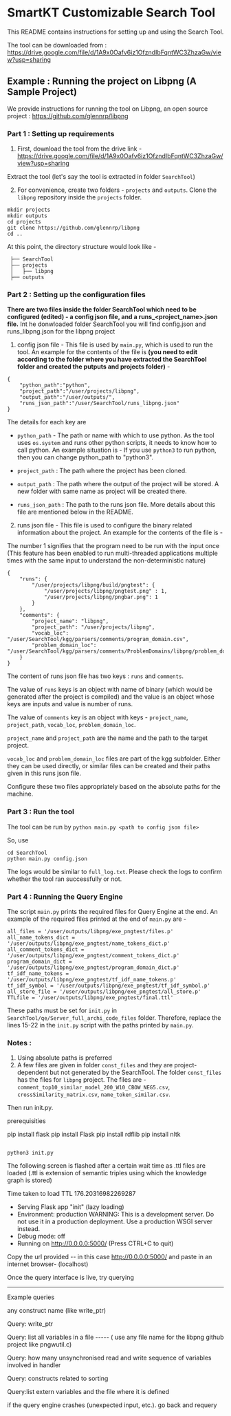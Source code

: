 # SmartKT Customizable Search Tool

This README contains instructions for setting up and using the Search Tool. 

The tool can be downloaded from : https://drive.google.com/file/d/1A9x0Oafv6iz1OfzndIbFqntWC3ZhzaGw/view?usp=sharing

## Example : Running the project on Libpng (A Sample Project)

We provide instructions for running the tool on Libpng, an open source project : https://github.com/glennrp/libpng

### Part 1 : Setting up requirements

1. First, download the tool from the drive link - https://drive.google.com/file/d/1A9x0Oafv6iz1OfzndIbFqntWC3ZhzaGw/view?usp=sharing

Extract the tool (let's say the tool is extracted in folder `SearchTool`)

2. For convenience, create two folders - `projects` and `outputs`. Clone the `libpng` repository inside the `projects` folder.

```
mkdir projects
mkdir outputs
cd projects 
git clone https://github.com/glennrp/libpng
cd ..
```

At this point, the directory structure would look like - 
```
 ├── SearchTool
 ├── projects
 │   ├── libpng
 ├── outputs

```

### Part 2 : Setting up the configuration files

**There are two files inside the folder SearchTool which need to be configured (edited) - a config json file, and a runs_<project_name>.json file.**
Int he donwloaded folder SearchTool you will find config.json and runs_libpng.json for the libpng project

1. config json file - This file is used by `main.py`, which is used to run the tool. An example for the contents of the file is **(you need to edit according to the folder where you have extracted the SearchTool folder and created the putputs and projects folder)** - 
```
{
	"python_path":"python",
	"project_path":"/user/projects/libpng",
	"output_path":"/user/outputs/",
	"runs_json_path":"/user/SearchTool/runs_libpng.json"
}
```

The details for each key are 
- `python_path` - The path or name with which to use python. As the tool uses `os.system` and runs other python scripts, it needs to know how to call python. An example situation is - If you use `python3` to run python, then you can change python_path to "python3".

- `project_path` : The path where the project has been cloned.
- `output_path` : The path where the output of the project will be stored. A new folder with same name as project will be created there.
- `runs_json_path` : The path to the runs json file. More details about this file are mentioned below in the README.

2. runs json file - This file is used to configure the binary related information about the project. An example for the contents of the file is - 

The number 1 signifies that the program need to be run with the input once (This feature has been enabled to run multi-threaded applications multiple times with the same input to understand the non-deterministic nature)
```
{
    "runs": {
        "/user/projects/libpng/build/pngtest": {
            "/user/projects/libpng/pngtest.png" : 1,
            "/user/projects/libpng/pngbar.png": 1
        }
    },
    "comments": {
        "project_name": "libpng",
        "project_path": "/user/projects/libpng",
        "vocab_loc": "/user/SearchTool/kgg/parsers/comments/program_domain.csv",
        "problem_domain_loc": "/user/SearchTool/kgg/parsers/comments/ProblemDomains/libpng/problem_domain.txt"
    }
}
```

The content of runs json file has two keys : `runs` and `comments`. 

The value of `runs` keys is an object with name of binary (which would be generated after the project is compiled) and the value is an object whose keys are inputs and value is number of runs.

The value of `comments` key is an object with keys - `project_name`, `project_path`, `vocab_loc`, `problem_domain_loc`.

`project_name` and `project_path` are the name and the path to the target project. 

`vocab_loc` and `problem_domain_loc` files are part of the kgg subfolder. Either they can be used directly, or similar files can be created and their paths given in this runs json file.


Configure these two files appropriately based on the absolute paths for the machine.

### Part 3 : Run the tool

The tool can be run by `python main.py <path to config json file>`



So, use 

```
cd SearchTool
python main.py config.json
```

The logs would be similar to `full_log.txt`. Please check the logs to confirm whether the tool ran successfully or not.



### Part 4 : Running the Query Engine

The script `main.py` prints the required files for Query Engine at the end. An example of the required files printed at the end of `main.py` are - 

```
all_files = '/user/outputs/libpng/exe_pngtest/files.p'
all_name_tokens_dict = '/user/outputs/libpng/exe_pngtest/name_tokens_dict.p'
all_comment_tokens_dict = '/user/outputs/libpng/exe_pngtest/comment_tokens_dict.p'
program_domain_dict = '/user/outputs/libpng/exe_pngtest/program_domain_dict.p'
tf_idf_name_tokens = '/user/outputs/libpng/exe_pngtest/tf_idf_name_tokens.p'
tf_idf_symbol = '/user/outputs/libpng/exe_pngtest/tf_idf_symbol.p'
all_store_file = '/user/outputs/libpng/exe_pngtest/all_store.p'
TTLfile = '/user/outputs/libpng/exe_pngtest/final.ttl'
```

These paths must be set for `init.py` in `SearchTool/qe/Server_full_archi_code_files` folder. Therefore, replace the lines 15-22 in the `init.py` script with the paths printed by `main.py`.

### Notes :
1. Using absolute paths is preferred
2. A few files are given in folder `const_files` and they are project-dependent but not generated by the SearchTool. The folder `const_files` has the files for `libpng` project.
The files are - `comment_top10_similar_model_200_W10_CBOW_NEG5.csv`, `crossSimilarity_matrix.csv`, `name_token_similar.csv`.


Then run init.py.

prerequisities

pip install flask
pip install Flask
pip install rdflib
pip install nltk


```

python3 init.py

```

The following screen is flashed after a certain wait time as .ttl files are loaded (.ttl is extension of semantic triples using which the knowledge graph is stored)

Time taken to load TTL 176.20316982269287
 * Serving Flask app "init" (lazy loading)
 * Environment: production
   WARNING: This is a development server. Do not use it in a production deployment.
   Use a production WSGI server instead.
 * Debug mode: off
 * Running on http://0.0.0.0:5000/ (Press CTRL+C to quit)


 Copy the url provided -- in this case  http://0.0.0.0:5000/ and paste in an internet browser-  (localhost)

 Once the query interface is live, try querying
 
 ----------------------------------------------

 Example queries

 any construct name  (like write_ptr)
 
 Query: write_ptr

 Query: list all variables in a file -----    ( use any file name for the libpng github  project like pngwutil.c)


 Query: how many unsynchronised read and write sequence of variables involved in handler

 
 Query: constructs related to sorting

 
 Query:list extern variables and the file where it is defined
 

 if the query engine crashes (unexpected input, etc.). go back and requery



